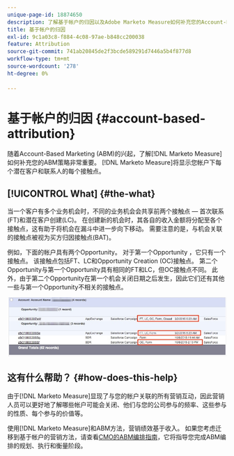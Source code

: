 ```yaml
---
unique-page-id: 18874650
description: 了解基于帐户的归因以及Adobe Marketo Measure如何补充您的Account-Based Marketing (ABM)策略。
title: 基于帐户的归因
exl-id: 9c1a03c8-f884-4c08-97ae-b848cc200038
feature: Attribution
source-git-commit: 741ab20845de2f3bcde589291d7446a5b4f877d8
workflow-type: tm+mt
source-wordcount: '278'
ht-degree: 0%

---
```


# 基于帐户的归因 {#account-based-attribution}

随着Account-Based Marketing (ABM)的兴起，了解[!DNL Marketo Measure]如何补充您的ABM策略非常重要。 [!DNL Marketo Measure]将显示您帐户下每个潜在客户和联系人的每个接触点。

## [!UICONTROL What] {#the-what}

当一个客户有多个业务机会时，不同的业务机会会共享前两个接触点 — 首次联系(FT)和潜在客户创建(LC)。 在创建新的机会时，其各自的收入金额将分配至各个接触点，这有助于将机会在漏斗中进一步向下移动。 需要注意的是，与机会关联的接触点被视为买方归因接触点(BAT)。

例如，下面的帐户具有两个Opportunity。 对于第一个Opportunity ，它只有一个接触点。 该接触点包括FT、LC和Opportunity Creation (OC)接触点。 第二个Opportunity与第一个Opportunity具有相同的FT和LC，但OC接触点不同。 此外，由于第二个Opportunity在第一个机会关闭日期之后发生，因此它们还有其他一些与第一个Opportunity不相关的接触点。

![](assets/1.jpg)

## 这有什么帮助？ {#how-does-this-help}

由于[!DNL Marketo Measure]显现了与您的帐户关联的所有营销互动，因此营销人员可以更好地了解哪些帐户可能会关闭、他们与您的公司参与的频率、这些参与的性质、每个参与的价值等。

使用[!DNL Marketo Measure]和ABM方法，营销绩效基于收入。 如果您考虑迁移到基于帐户的营销方法，请查看[CMO的ABM编排指南](https://engage.marketo.com/rs/460-TDH-945/images/BZ-CMOs-Guide-To-ABM-Orchestration-By-Bizible.pdf)，它将指导您完成ABM编排的规划、执行和衡量阶段。
